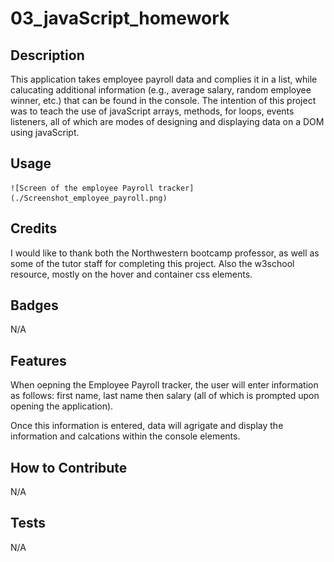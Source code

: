 # 03_javaScript_homework

## Description

This application takes employee payroll data and complies it in a list, while calucating additional information (e.g., average salary, random employee winner, etc.) that can be found in the console. The intention of this project was to teach the use of javaScript arrays, methods, for loops, events listeners, all of which are modes of designing and displaying data on a DOM using javaScript. 

## Usage

  
    ![Screen of the employee Payroll tracker](./Screenshot_employee_payroll.png)
  

## Credits

I would like to thank both the Northwestern bootcamp professor, as well as some of the tutor staff for completing this project. Also the w3school resource, mostly on the hover and container css elements.

## Badges

N/A

## Features

When oepning the Employee Payroll tracker, the user will enter information as follows: first name, last name then salary (all of which is prompted upon opening the application).

Once this information is entered, data will agrigate and display the information and calcations within the console elements.

## How to Contribute

N/A

## Tests

N/A
